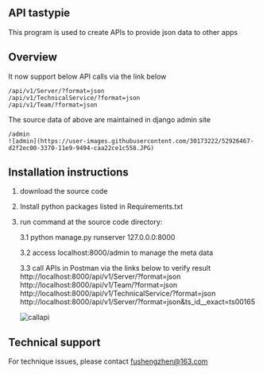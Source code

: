 API tastypie
---------------------------------
This program is used to create APIs to provide json data to other apps

Overview
---------------------------------
It now support below API calls via the link below 

    /api/v1/Server/?format=json
    /api/v1/TechnicalService/?format=json
    /api/v1/Team/?format=json

The source data of above are maintained in django admin site
    
    /admin
    ![admin](https://user-images.githubusercontent.com/30173222/52926467-d2f2ec00-3370-11e9-9494-caa22ce1c558.JPG)

Installation instructions
---------------------------------
1. download the source code

2. Install python packages listed in Requirements.txt

3. run command at the source code directory:

   3.1 python manage.py runserver 127.0.0.0:8000
   
   3.2 access localhost:8000/admin to manage the meta data
   
   3.3 call APIs in Postman via the links below to verify result
        http://localhost:8000/api/v1/Server/?format=json
        http://localhost:8000/api/v1/Team/?format=json
        http://localhost:8000/api/v1/TechnicalService/?format=json
        http://localhost:8000/api/v1/Server/?format=json&ts_id__exact=ts00165
    
    ![callapi](https://user-images.githubusercontent.com/30173222/52926655-a8edf980-3371-11e9-8da6-73f509f8269b.JPG)
    
Technical support
---------------------------------   
   For technique issues, please contact fushengzhen@163.com 